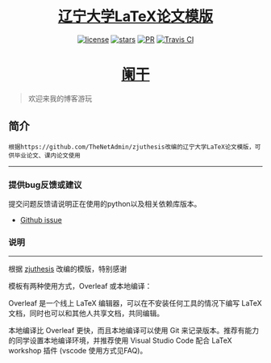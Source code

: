 
<h1 align="center"><a href="https://github.com/JessyTsu1/LNU_Thesis" target="_blank">辽宁大学LaTeX论文模版</a></h1>
<p align="center">
<a href="https://github.com/JessyTsu1/LNU_Thesis/issues"><img alt="license" src="https://img.shields.io/badge/license-Apache--2.0-blue"/></a>
<a href="https://github.com/JessyTsu1/LNU_Thesis/issues"><img alt="stars" src="https://img.shields.io/github/stars/JessyTsu1/LNU_Thesis"></a>
<a href="https://github.com/JessyTsu1/LNU_Thesis/issues"><img alt="PR" src="https://img.shields.io/badge/PRs-welcome-green"></a>
<a href="https://github.com/JessyTsu1/LNU_Thesis/issues"><img alt="Travis CI" src="https://img.shields.io/badge/build-done-blue"/></a>
</p>


<h1 align="center"><a href="blog.jessytsui.cn" target="_blank">阑干</a></h1>

> 欢迎来我的博客游玩



## 简介

    根据https://github.com/TheNetAdmin/zjuthesis改编的辽宁大学LaTeX论文模版，可供毕业论文、课内论文使用


-------------------------------------------------------------------------------

### 提供bug反馈或建议

提交问题反馈请说明正在使用的python以及相关依赖库版本。

- [Github issue](https://github.com/JessyTsu1/LNU_Thesis/issues)



### **说明**

---

根据 [zjuthesis](https://github.com/TheNetAdmin/zjuthesis) 改编的模版，特别感谢

模板有两种使用方式，Overleaf 或本地编译：

Overleaf 是一个线上 LaTeX 编辑器，可以在不安装任何工具的情况下编写 LaTeX 文档，同时也可以和其他人共享文档，共同编辑。

本地编译比 Overleaf 更快，而且本地编译可以使用 Git 来记录版本。推荐有能力的同学设置本地编译环境，并推荐使用 Visual Studio Code 配合 LaTeX workshop 插件 (vscode 使用方式见FAQ)。



